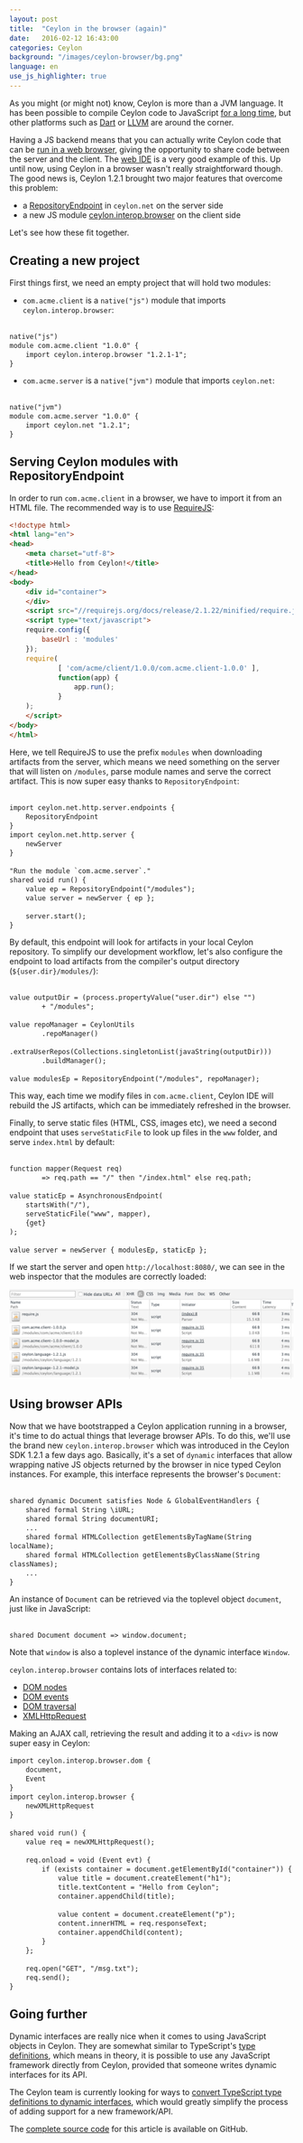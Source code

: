 ```yaml
---
layout: post
title:  "Ceylon in the browser (again)"
date:   2016-02-12 16:43:00
categories: Ceylon
background: "/images/ceylon-browser/bg.png"
language: en
use_js_highlighter: true
---
```


As you might (or might not) know, Ceylon is more than a JVM language. It has been possible to compile Ceylon code
to JavaScript [for a long time](http://ceylon-lang.org/blog/2011/12/31/compiling-ceylon-2-js/), but other platforms
such as [Dart](https://github.com/jvasileff/ceylon-dart) or [LLVM](https://github.com/sadmac7000/org.americanteeth.ceylon_llvm)
are around the corner.

Having a JS backend means that you can actually write Ceylon code that can be 
[run in a web browser](http://ceylon-lang.org/blog/2013/02/26/ceylon-in-the-browser/), giving the opportunity to share code
between the server and the client. The [web IDE](http://try.ceylon-lang.org) is a very good example of this. Up until now, 
using Ceylon in a browser wasn't really straightforward though. The good news is, Ceylon 1.2.1 brought two major
features that overcome this problem:

* a [RepositoryEndpoint](https://modules.ceylon-lang.org/repo/1/ceylon/net/1.2.1/module-doc/api/http/server/endpoints/RepositoryEndpoint.type.html) in `ceylon.net` on the server side
* a new JS module [ceylon.interop.browser](https://herd.ceylon-lang.org/modules/ceylon.interop.browser) on the client side

Let's see how these fit together.

## Creating a new project

First things first, we need an empty project that will hold two modules:

* `com.acme.client` is a `native("js")` module that imports `ceylon.interop.browser`:

<pre><code data-language="ceylon">
native("js")
module com.acme.client "1.0.0" {
    import ceylon.interop.browser "1.2.1-1";
}
</code></pre>

* `com.acme.server` is a `native("jvm")` module that imports `ceylon.net`:

<pre><code data-language="ceylon">
native("jvm")
module com.acme.server "1.0.0" {
    import ceylon.net "1.2.1";
}
</code></pre>

## Serving Ceylon modules with RepositoryEndpoint

In order to run `com.acme.client` in a browser, we have to import it from an HTML file. The recommended way is to use 
[RequireJS](http://requirejs.org/):

```html
<!doctype html>
<html lang="en">
<head>
	<meta charset="utf-8">
	<title>Hello from Ceylon!</title>
</head>
<body>
    <div id="container">
    </div>
    <script src="//requirejs.org/docs/release/2.1.22/minified/require.js"></script>
	<script type="text/javascript">
	require.config({
		baseUrl : 'modules'
	});
	require(
			[ 'com/acme/client/1.0.0/com.acme.client-1.0.0' ],
			function(app) {
				app.run();
			}
	);
	</script>
</body>
</html>
```

Here, we tell RequireJS to use the prefix `modules` when downloading artifacts from the server, which means
we need something on the server that will listen on `/modules`, parse module names and serve the correct artifact. This is now
super easy thanks to `RepositoryEndpoint`:

<pre><code data-language="ceylon">
import ceylon.net.http.server.endpoints {
    RepositoryEndpoint
}
import ceylon.net.http.server {
    newServer
}

"Run the module `com.acme.server`."
shared void run() {
    value ep = RepositoryEndpoint("/modules");
    value server = newServer { ep };
    
    server.start();
}
</code></pre>

By default, this endpoint will look for artifacts in your local Ceylon repository. To simplify our development
workflow, let's also configure the endpoint to load artifacts from the compiler's output directory 
(`${user.dir}/modules/`):

<pre><code data-language="ceylon">
value outputDir = (process.propertyValue("user.dir") else "")
        + "/modules";

value repoManager = CeylonUtils
        .repoManager()
        .extraUserRepos(Collections.singletonList(javaString(outputDir)))
        .buildManager();

value modulesEp = RepositoryEndpoint("/modules", repoManager);
</code></pre>

This way, each time we modify files in `com.acme.client`, Ceylon IDE will rebuild the JS artifacts, which can be
immediately refreshed in the browser.

Finally, to serve static files (HTML, CSS, images etc), we need a second endpoint that uses `serveStaticFile`
to look up files in the `www` folder, and serve `index.html` by default:

<pre><code data-language="ceylon">
function mapper(Request req) 
        => req.path == "/" then "/index.html" else req.path;

value staticEp = AsynchronousEndpoint(
    startsWith("/"), 
    serveStaticFile("www", mapper),
    {get}
);

value server = newServer { modulesEp, staticEp };
</code></pre>

If we start the server and open `http://localhost:8080/`, we can see in the web inspector that the modules 
are correctly loaded:

<img src="/images/ceylon-browser/network.png"/>

## Using browser APIs

Now that we have bootstrapped a Ceylon application running in a browser, it's time to do actual things
that leverage browser APIs. To do this, we'll use the brand new `ceylon.interop.browser` which was
introduced in the Ceylon SDK 1.2.1 a few days ago. Basically, it's a set of `dynamic` interfaces that
allow wrapping native JS objects returned by the browser in nice typed Ceylon instances. For example, this
interface represents the browser's `Document`:

<pre><code data-language="ceylon">
shared dynamic Document satisfies Node & GlobalEventHandlers {
    shared formal String \iURL;
    shared formal String documentURI;
    ...
    shared formal HTMLCollection getElementsByTagName(String localName);
    shared formal HTMLCollection getElementsByClassName(String classNames);
    ...
}
</code></pre>

An instance of `Document` can be retrieved via the toplevel object `document`, just like in JavaScript:

<pre><code data-language="ceylon">
shared Document document => window.document;
</code></pre>

Note that `window` is also a toplevel instance of the dynamic interface `Window`.

`ceylon.interop.browser` contains lots of interfaces related to:

* [DOM nodes](https://www.w3.org/TR/dom/#nodes)
* [DOM events](https://www.w3.org/TR/dom/#events)
* [DOM traversal](https://www.w3.org/TR/dom/#traversal)
* [XMLHttpRequest](https://www.w3.org/TR/XMLHttpRequest/)

Making an AJAX call, retrieving the result and adding it to a `<div>` is now super easy in Ceylon:

```ceylon
import ceylon.interop.browser.dom {
    document,
    Event
}
import ceylon.interop.browser {
    newXMLHttpRequest
}

shared void run() {
    value req = newXMLHttpRequest();

    req.onload = void (Event evt) {
        if (exists container = document.getElementById("container")) {
            value title = document.createElement("h1");
            title.textContent = "Hello from Ceylon";
            container.appendChild(title);
            
            value content = document.createElement("p");
            content.innerHTML = req.responseText;
            container.appendChild(content);
        }
    };
    
    req.open("GET", "/msg.txt");
    req.send();
}
```

## Going further

Dynamic interfaces are really nice when it comes to using JavaScript objects in Ceylon. They are somewhat
similar to TypeScript's [type definitions](https://github.com/DefinitelyTyped/DefinitelyTyped), which means
in theory, it is possible to use any JavaScript framework directly from Ceylon, provided that someone writes dynamic
interfaces for its API.

The Ceylon team is currently looking for ways to [convert TypeScript type definitions to dynamic interfaces](https://github.com/ceylon/ceylon/issues/3041),
which would greatly simplify the process of adding support for a new framework/API.

The [complete source code](https://github.com/bjansen/ceylon-browser-demo) for this article is available on GitHub.